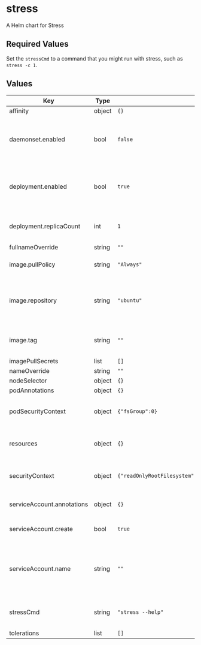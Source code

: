 # stress

A Helm chart for Stress

## Required Values

Set the `stressCmd` to a command that you might run with stress, such as `stress -c 1`.

## Values

| Key | Type | Default | Description |
|-----|------|---------|-------------|
| affinity | object | `{}` |  |
| daemonset.enabled | bool | `false` | If True, will be run as a daemonset. Not recommended to set true along with deployment.enabled |
| deployment.enabled | bool | `true` | If true, will be deployed as a deployment. Not recommended to set true along with daemonset.enabled |
| deployment.replicaCount | int | `1` | The number of replicas to run. Only affects deployments. |
| fullnameOverride | string | `""` |  |
| image.pullPolicy | string | `"Always"` | The pullPolicy. Usually best set to Always |
| image.repository | string | `"ubuntu"` | The image repository. Probably don't change this unless you know what's going on here. |
| image.tag | string | `""` | Overrides the image tag whose default is the chart appVersion. |
| imagePullSecrets | list | `[]` |  |
| nameOverride | string | `""` |  |
| nodeSelector | object | `{}` |  |
| podAnnotations | object | `{}` |  |
| podSecurityContext | object | `{"fsGroup":0}` | This is intentionally insecure in order to accomodate how this chart runs. |
| resources | object | `{}` | How you set this will largely depend on how you want to use this chart. |
| securityContext | object | `{"readOnlyRootFilesystem":false,"runAsGroup":0,"runAsNonRoot":false,"runAsUser":0}` | This is intentionally insecure in order to accomodate how this chart runs. |
| serviceAccount.annotations | object | `{}` | Annotations to add to the service account |
| serviceAccount.create | bool | `true` | Specifies whether a service account should be created |
| serviceAccount.name | string | `""` | The name of the service account to use. If not set and create is true, a name is generated using the fullname template |
| stressCmd | string | `"stress --help"` | The stress command to run, with all of the flags. Try stress -c 1 |
| tolerations | list | `[]` |  |
